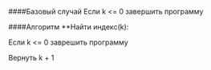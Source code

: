 ####Базовый случай
Если k <= 0
 завершить программу

####Алгоритм
**Найти индекс(k):
 
Если k <= 0
 заврешить программу

Вернуть k + 1
